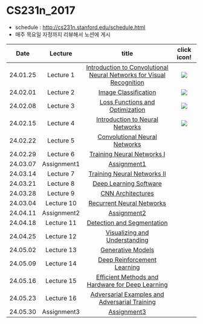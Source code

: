 # CS231n_2017

- schedule : http://cs231n.stanford.edu/schedule.html
- 매주 목요일 자정까지 리뷰해서 노션에 게시

|Date|Lecture|title|click icon!|
|:---:|:---:|:---:|:---:|
|24.01.25|Lecture 1 | [Introduction to Convolutional Neural Networks for Visual Recognition](https://www.youtube.com/watch?v=vT1JzLTH4G4&list=PLzUTmXVwsnXod6WNdg57Yc3zFx_f-RYsq&index=1)| [<img src="https://img.shields.io/badge/notion-000000?style=for-the-badge&logo=Notion&logoColor=white">](https://loving-carp-ab8.notion.site/Lecture-1-0ef69bb88044411a8194e41baeddba93) |
|24.02.01|Lecture 2 | [Image Classification](https://www.youtube.com/watch?v=OoUX-nOEjG0&list=PLzUTmXVwsnXod6WNdg57Yc3zFx_f-RYsq&index=2)|[<img src="https://img.shields.io/badge/notion-000000?style=for-the-badge&logo=Notion&logoColor=white">](https://loving-carp-ab8.notion.site/Lecture-2-231a022d6bf442da9fb21289d6acee74)|
|24.02.08|Lecture 3 | [Loss Functions and Optimization](https://www.youtube.com/watch?v=h7iBpEHGVNc&list=PLzUTmXVwsnXod6WNdg57Yc3zFx_f-RYsq&index=3)|[<img src="https://img.shields.io/badge/notion-000000?style=for-the-badge&logo=Notion&logoColor=white">](https://loving-carp-ab8.notion.site/Lecture-3-b5c1aa5025fe497ba14f8779599fb863)|
|24.02.15|Lecture 4 | [Introduction to Neural Networks](https://www.youtube.com/watch?v=d14TUNcbn1k&list=PLzUTmXVwsnXod6WNdg57Yc3zFx_f-RYsq&index=4)|[<img src="https://img.shields.io/badge/notion-000000?style=for-the-badge&logo=Notion&logoColor=white">](https://loving-carp-ab8.notion.site/Lecture-4-04dd055fdd654365bac281b1c9677589?pvs=74)|
|24.02.22|Lecture 5 | [Convolutional Neural Networks](https://www.youtube.com/watch?v=bNb2fEVKeEo&list=PLzUTmXVwsnXod6WNdg57Yc3zFx_f-RYsq&index=5)||
|24.02.29|Lecture 6 | [Training Neural Networks I](https://www.youtube.com/watch?v=wEoyxE0GP2M&list=PLzUTmXVwsnXod6WNdg57Yc3zFx_f-RYsq&index=6)||
|24.03.07|Assignment1 |[Assignment1](https://cs231n.github.io/assignments2023/assignment1/)||
|24.03.14|Lecture 7 | [Training Neural Networks II](https://www.youtube.com/watch?v=6SlgtELqOWc&list=PLzUTmXVwsnXod6WNdg57Yc3zFx_f-RYsq&index=8)||
|24.03.21|Lecture 8 | [Deep Learning Software](https://www.youtube.com/watch?v=6SlgtELqOWc&list=PLzUTmXVwsnXod6WNdg57Yc3zFx_f-RYsq&index=8)||
|24.03.28|Lecture 9 | [CNN Architectures](https://www.youtube.com/watch?v=DAOcjicFr1Y&list=PLzUTmXVwsnXod6WNdg57Yc3zFx_f-RYsq&index=9)||
|24.03.04|Lecture 10 | [Recurrent Neural Networks](https://www.youtube.com/watch?v=6niqTuYFZLQ&list=PLzUTmXVwsnXod6WNdg57Yc3zFx_f-RYsq&index=10)||
|24.04.11|Assignment2|[Assignment2](https://cs231n.github.io/assignments2023/assignment2/)||
|24.04.18|Lecture 11 | [Detection and Segmentation](https://www.youtube.com/watch?v=nDPWywWRIRo&list=PLzUTmXVwsnXod6WNdg57Yc3zFx_f-RYsq&index=11)||
|24.04.25|Lecture 12 | [Visualizing and Understanding](https://www.youtube.com/watch?v=6wcs6szJWMY&list=PLzUTmXVwsnXod6WNdg57Yc3zFx_f-RYsq&index=12)||
|24.05.02|Lecture 13 | [Generative Models](https://www.youtube.com/watch?v=5WoItGTWV54&list=PLzUTmXVwsnXod6WNdg57Yc3zFx_f-RYsq&index=13)||
|24.05.09|Lecture 14 | [Deep Reinforcement Learning](https://www.youtube.com/watch?v=lvoHnicueoE&list=PLzUTmXVwsnXod6WNdg57Yc3zFx_f-RYsq&index=14)||
|24.05.16|Lecture 15 | [Efficient Methods and Hardware for Deep Learning](https://www.youtube.com/watch?v=eZdOkDtYMoo&list=PLzUTmXVwsnXod6WNdg57Yc3zFx_f-RYsq&index=15)||
|24.05.23|Lecture 16 | [Adversarial Examples and Adversarial Training](https://www.youtube.com/watch?v=CIfsB_EYsVI&list=PLzUTmXVwsnXod6WNdg57Yc3zFx_f-RYsq&index=16)||
|24.05.30|Assignment3|[Assignment3]()|
